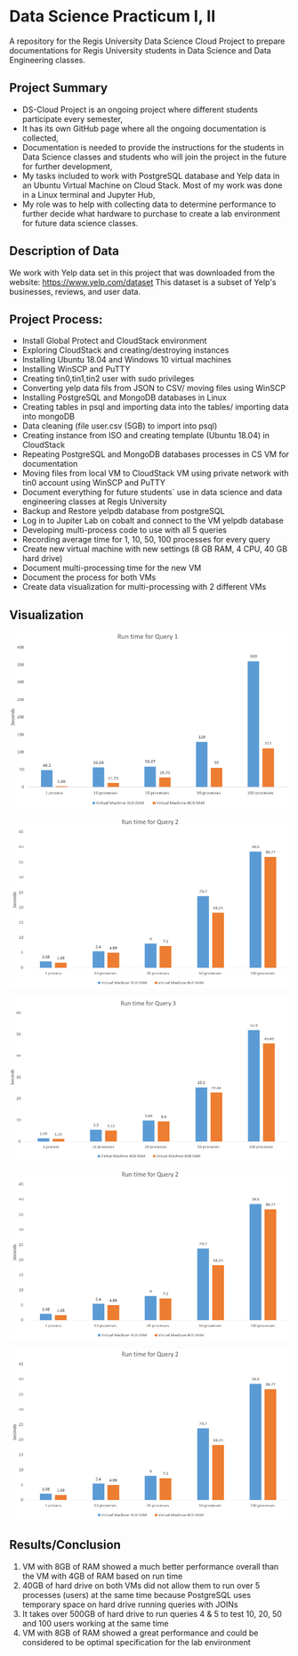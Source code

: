 # Data Science Practicum I, II

A repository for the Regis University Data Science Cloud Project to prepare documentations for Regis University students in Data Science and Data Engineering classes.

## Project Summary 

- DS-Cloud Project is an ongoing project where different students participate every semester,
- It has its own GitHub page where all the ongoing documentation is collected,
- Documentation is needed to provide the instructions for the students in Data Science classes and students who will join the project in the future for further development,
- My tasks included to work with PostgreSQL database and Yelp data in an Ubuntu Virtual Machine on Cloud Stack. Most of my work was done in a Linux terminal and Jupyter Hub, 
- My role was to help with collecting data to determine performance to further decide what hardware to purchase to create a lab environment for future data science classes. 


## Description of Data 

   We work with Yelp data set in this project that was downloaded from the website: https://www.yelp.com/dataset
   This dataset is a subset of Yelp's businesses, reviews, and user data. 

## Project Process:
-	Install Global Protect and CloudStack environment 
-	Exploring CloudStack and creating/destroying instances 
-	Installing Ubuntu 18.04 and Windows 10 virtual machines 
-	Installing WinSCP and PuTTY 
-	Creating tin0,tin1,tin2 user with sudo privileges 
-	Converting yelp data fils from JSON to CSV/ moving files using WinSCP 
-	Installing PostgreSQL and MongoDB databases in Linux 
-	Creating tables in psql and importing data into the tables/ importing data into mongoDB
-	Data cleaning (file user.csv (5GB) to import into psql)
-	Creating instance from ISO and creating template (Ubuntu 18.04) in CloudStack 
-	Repeating PostgreSQL and MongoDB databases processes in CS VM for documentation
-	Moving files from local VM to CloudStack VM using private network with tin0 account using WinSCP and PuTTY
-	Document everything for future students` use in data science and data engineering classes at Regis University 
-  Backup and Restore yelpdb database from postgreSQL
-  Log in to Jupiter Lab on cobalt and connect to the VM yelpdb database
-  Developing multi-process code to use with all 5 queries 
-  Recording average time for 1, 10, 50, 100 processes for every query
-  Create new virtual machine with new settings (8 GB RAM, 4 CPU, 40 GB hard drive)
-  Document multi-processing time for the new VM
-  Document the process for both VMs 
-  Create data visualization for multi-processing with 2 different VMs 



## Visualization

![alt text](https://github.com/AATopp/CloudDS/blob/master/Comparison%20Query%201.PNG "Query 1")

![alt text](https://github.com/AATopp/CloudDS/blob/master/Comparison%20Query%202.PNG "Query 2")

![alt text](https://github.com/AATopp/CloudDS/blob/master/Comparison%20Query%203.PNG "Query 3")

![alt text](https://github.com/AATopp/CloudDS/blob/master/Comparison%20Query%202.PNG "Query 4")

![alt text](https://github.com/AATopp/CloudDS/blob/master/Comparison%20Query%202.PNG "Query 5")

## Results/Conclusion

   1. VM with 8GB of RAM showed a much better performance overall than the VM with 4GB of RAM based on run time 
   2. 40GB of hard drive on both VMs did not allow them to run over 5 processes (users) at the same time because PostgreSQL uses temporary space on hard drive running queries with JOINs
   3. It takes over 500GB of hard drive to run queries 4 & 5 to test 10, 20, 50 and 100 users working at the same time 
   4. VM with 8GB of RAM showed a great performance and could be considered to be optimal specification for the lab environment 
